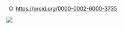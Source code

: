  <img src="https://orcid.org/sites/default/files/images/orcid_16x16.png" style="width: 1em; margin-inline-start: 0.5em" alt="ORCID iD icon"/> https://orcid.org/0000-0002-6000-3735</a>

<img src="https://projecteuler.net/profile/LucasBrown.png"/>
<!---
lucasaugustus/lucasaugustus is a special repository because its `README.md` (this file) appears on your GitHub profile.
You can click the Preview link to take a look at your changes.
--->
